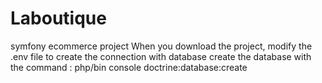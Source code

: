 # Laboutique
symfony ecommerce project
When you download the project, modify the .env file to create the connection with database
create the database with the command : php/bin console doctrine:database:create
